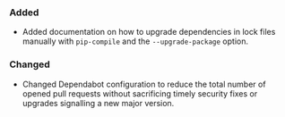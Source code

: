 ### Added

- Added documentation on how to upgrade dependencies in lock files manually with `pip-compile` and the `--upgrade-package` option.

### Changed

- Changed Dependabot configuration to reduce the total number of opened pull requests without sacrificing timely security fixes or upgrades signalling a new major version.
